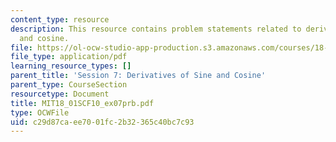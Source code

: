 ```yaml
---
content_type: resource
description: This resource contains problem statements related to derivatives of sine
  and cosine.
file: https://ol-ocw-studio-app-production.s3.amazonaws.com/courses/18-01sc-single-variable-calculus-fall-2010/c29d87caee7001fc2b32365c40bc7c93_MIT18_01SCF10_ex07prb.pdf
file_type: application/pdf
learning_resource_types: []
parent_title: 'Session 7: Derivatives of Sine and Cosine'
parent_type: CourseSection
resourcetype: Document
title: MIT18_01SCF10_ex07prb.pdf
type: OCWFile
uid: c29d87ca-ee70-01fc-2b32-365c40bc7c93
---
```

